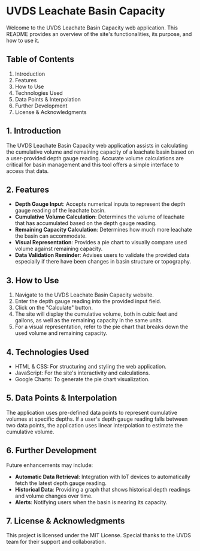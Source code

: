 # UVDS Leachate Basin Capacity

Welcome to the UVDS Leachate Basin Capacity web application. This README provides an overview of the site's functionalities, its purpose, and how to use it.

## Table of Contents
1. Introduction
2. Features
3. How to Use
4. Technologies Used
5. Data Points & Interpolation
6. Further Development
7. License & Acknowledgments

## 1. Introduction

The UVDS Leachate Basin Capacity web application assists in calculating the cumulative volume and remaining capacity of a leachate basin based on a user-provided depth gauge reading. Accurate volume calculations are critical for basin management and this tool offers a simple interface to access that data.

## 2. Features

- **Depth Gauge Input**: Accepts numerical inputs to represent the depth gauge reading of the leachate basin.
- **Cumulative Volume Calculation**: Determines the volume of leachate that has accumulated based on the depth gauge reading.
- **Remaining Capacity Calculation**: Determines how much more leachate the basin can accommodate.
- **Visual Representation**: Provides a pie chart to visually compare used volume against remaining capacity.
- **Data Validation Reminder**: Advises users to validate the provided data especially if there have been changes in basin structure or topography.

## 3. How to Use

1. Navigate to the UVDS Leachate Basin Capacity website.
2. Enter the depth gauge reading into the provided input field.
3. Click on the "Calculate" button.
4. The site will display the cumulative volume, both in cubic feet and gallons, as well as the remaining capacity in the same units.
5. For a visual representation, refer to the pie chart that breaks down the used volume and remaining capacity.

## 4. Technologies Used

- HTML & CSS: For structuring and styling the web application.
- JavaScript: For the site's interactivity and calculations.
- Google Charts: To generate the pie chart visualization.

## 5. Data Points & Interpolation

The application uses pre-defined data points to represent cumulative volumes at specific depths. If a user's depth gauge reading falls between two data points, the application uses linear interpolation to estimate the cumulative volume.

## 6. Further Development

Future enhancements may include:

- **Automatic Data Retrieval**: Integration with IoT devices to automatically fetch the latest depth gauge reading.
- **Historical Data**: Providing a graph that shows historical depth readings and volume changes over time.
- **Alerts**: Notifying users when the basin is nearing its capacity.

## 7. License & Acknowledgments

This project is licensed under the MIT License. Special thanks to the UVDS team for their support and collaboration.
